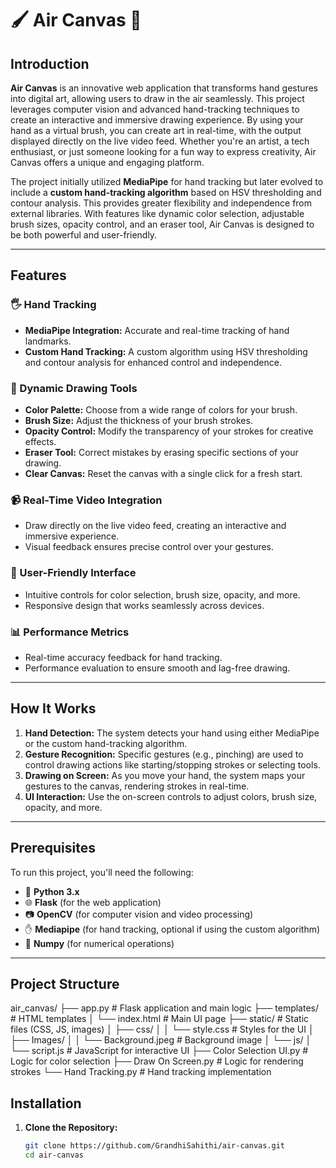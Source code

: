 # 🖌️ Air Canvas 🎨

## Introduction

**Air Canvas** is an innovative web application that transforms hand gestures into digital art, allowing users to draw in the air seamlessly. This project leverages computer vision and advanced hand-tracking techniques to create an interactive and immersive drawing experience. By using your hand as a virtual brush, you can create art in real-time, with the output displayed directly on the live video feed. Whether you're an artist, a tech enthusiast, or just someone looking for a fun way to express creativity, Air Canvas offers a unique and engaging platform.

The project initially utilized **MediaPipe** for hand tracking but later evolved to include a **custom hand-tracking algorithm** based on HSV thresholding and contour analysis. This provides greater flexibility and independence from external libraries. With features like dynamic color selection, adjustable brush sizes, opacity control, and an eraser tool, Air Canvas is designed to be both powerful and user-friendly.

---

## Features

### 🖐️ Hand Tracking
- **MediaPipe Integration:** Accurate and real-time tracking of hand landmarks.
- **Custom Hand Tracking:** A custom algorithm using HSV thresholding and contour analysis for enhanced control and independence.

### 🎨 Dynamic Drawing Tools
- **Color Palette:** Choose from a wide range of colors for your brush.
- **Brush Size:** Adjust the thickness of your brush strokes.
- **Opacity Control:** Modify the transparency of your strokes for creative effects.
- **Eraser Tool:** Correct mistakes by erasing specific sections of your drawing.
- **Clear Canvas:** Reset the canvas with a single click for a fresh start.

### 📹 Real-Time Video Integration
- Draw directly on the live video feed, creating an interactive and immersive experience.
- Visual feedback ensures precise control over your gestures.

### 📱 User-Friendly Interface
- Intuitive controls for color selection, brush size, opacity, and more.
- Responsive design that works seamlessly across devices.

### 📊 Performance Metrics
- Real-time accuracy feedback for hand tracking.
- Performance evaluation to ensure smooth and lag-free drawing.

---

## How It Works

1. **Hand Detection:** The system detects your hand using either MediaPipe or the custom hand-tracking algorithm.
2. **Gesture Recognition:** Specific gestures (e.g., pinching) are used to control drawing actions like starting/stopping strokes or selecting tools.
3. **Drawing on Screen:** As you move your hand, the system maps your gestures to the canvas, rendering strokes in real-time.
4. **UI Interaction:** Use the on-screen controls to adjust colors, brush size, opacity, and more.

---

## Prerequisites 

To run this project, you'll need the following:

- 🐍 **Python 3.x**
- 🌐 **Flask** (for the web application)
- 📷 **OpenCV** (for computer vision and video processing)
- ✋ **Mediapipe** (for hand tracking, optional if using the custom algorithm)
- 🔢 **Numpy** (for numerical operations)

---
## Project Structure

air_canvas/
├── app.py                  # Flask application and main logic
├── templates/              # HTML templates
│   └── index.html          # Main UI page
├── static/                 # Static files (CSS, JS, images)
│   ├── css/
│   │   └── style.css       # Styles for the UI
│   ├── Images/
│   │     └── Background.jpeg  # Background image
│   └── js/
│       └── script.js       # JavaScript for interactive UI
├── Color Selection UI.py   # Logic for color selection
├── Draw On Screen.py       # Logic for rendering strokes
└── Hand Tracking.py        # Hand tracking implementation


## Installation

1. **Clone the Repository:**
   ```bash
   git clone https://github.com/GrandhiSahithi/air-canvas.git
   cd air-canvas

